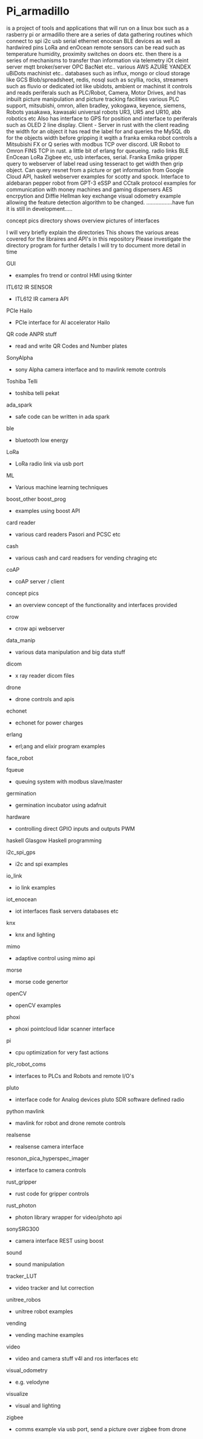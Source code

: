 # Pi_armadillo 
is a project of tools and applications that will run on a linux box such as a rasberry pi or armadillo
there are a series of data gathering routines which connect to spi i2c usb serial ethernet enocean BLE devices as well as hardwired pins
LoRa and enOcean remote sensors can be read such as temperature humidity, proximity switches on doors etc.
then there is a series of mechanisms to transfer than information via telemetry iOt cleint server mqtt broker/server OPC BacNet etc.. various AWS AZURE YANDEX uBiDots machinist etc..
databases such as influx, mongo or cloud storage like GCS Blob/spreadsheet, redis, nosql such as scyllia, rocks, streamers such as fluvio or dedicated iot like ubidots, ambient or machinst
it controls and reads periferals such as PLC/Robot, Camera, Motor Drives, and has inbuilt picture manipulation and picture tracking facilities
various PLC support, mitsubishi, omron, allen bradley, yokogawa, keyence, siemens, Robots yasakawa, kawasaki universal robots UR3, UR5 and UR10, abb robotics etc
Also has interface to GPS for position and interface to periferals such as OLED 2 line display.
Client - Server in rust with the client reading the width for an object it has read the label for and queries the MySQL db for the objects width before gripping it wqith a franka emika robot
controls a Mitsubishi FX or Q series with modbus TCP over discord. UR Robot to Omron FINS TCP in rust. a little bit of erlang for queueing.
radio links BLE EnOcean LoRa Zigbee etc, usb interfaces, serial. Franka Emika gripper query to webserver of label read using tesseract to get width then grip object.
Can query resnet from a picture or get information from Google Cloud API, haskell webserver examples for scotty and spock. Interface to aldebaran pepper robot from GPT-3
eSSP and CCtalk protocol examples for communication with money machines and gaming dispensers AES encrpytion and Diffie Hellman key exchange
visual odometry example allowing the feature detection algorithm to be changed.
.................have fun it is still in development.....

concept pics directory shows overview pictures of interfaces

I will very briefly explain the directories 
This shows the various areas covered for the libraires and API's in this repository
Please investigate the directory program for further details I will try to document more detail in time

GUI
- examples fro trend or control HMI using tkinter

ITL612 IR SENSOR
- ITL612 IR camera API

PCIe Hailo
- PCIe interface for AI accelerator Hailo

QR code ANPR stuff
- read and write QR Codes and Number plates

SonyAlpha
- sony Alpha camera interface and to mavlink remote controls

Toshiba Telli
- toshiba telli pekat

ada_spark
- safe code can be written in ada spark

ble
- bluetooth low energy

LoRa
- LoRa radio link via usb port

ML
- Various machine learning techniques
  
boost_other
boost_prog
- examples using boost API

card reader
- various card readers Pasori and PCSC etc

cash
- various cash and card readsers for vending chraging etc

coAP
- coAP server / client

concept pics
- an overview concept of the functionality and interfaces provided

crow
- crow api webserver

data_manip
- various data manipulation and big data stuff

dicom
- x ray reader dicom files

drone
- drone controls and apis

echonet
- echonet for power charges

erlang
- erl;ang and elixir program examples

face_robot

fqueue
- queuing system with modbus slave/master

germination
- germination incubator using adafruit

hardware
- controlling direct GPIO inputs and outputs PWM
  
haskell
Glasgow Haskell programming

i2c_spi_gps
- i2c and spi examples

io_link
- io link examples

iot_enocean
- iot interfaces flask servers databases etc

knx
- knx and lighting

mimo
- adaptive control using mimo api

morse
- morse code genertor 

openCV
- openCV examples 

phoxi
- phoxi pointcloud lidar scanner interface

pi
- cpu optimization for very fast actions 

plc_robot_coms
- interfaces to PLCs and Robots and remote I/O's 

pluto
- interface code for Analog devices pluto SDR software defined radio

python mavlink
- mavlink for robot and drone remote controls

realsense
- realsense camera interface

resonon_pica_hyperspec_imager
- interface to camera controls 

rust_gripper
- rust code for gripper controls

rust_photon
- photon library wrapper for video/photo api

sonySRG300
- camera interface REST using boost

sound
- sound manipulation

tracker_LUT
- video tracker and lut correction

unitree_robos
- unitree robot examples

vending
- vending machine examples

video
- video and camera stuff v4l and ros interfaces etc

visual_odometry
- e.g. velodyne

visualize
- visual and lighting

zigbee
- comms example via usb port, send a picture over zigbee from drone

